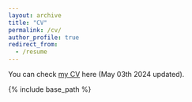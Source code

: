 ```yaml
---
layout: archive
title: "CV"
permalink: /cv/
author_profile: true
redirect_from:
  - /resume
---
```


<!-- 
<div class="wordwrap">You can also check <a href="{{http://Zzzzzhijian.github.io/files/CV_Zhijian_2024.pdf}}">my CV</a> here.</div>
-->

<!-- This is a comment in Markdown and will not be displayed in the rendered output -->

<div class="wordwrap">You can check <a href="http://Zzzzzhijian.github.io/files/CV_Zhijian_2024.pdf" target="_blank">my CV</a> here (May 03th 2024 updated).</div>


{% include base_path %}


<!-- 
Education
======
* Ph.D in Version Control Theory, GitHub University, 2018 (expected)
* M.S. in Jekyll, GitHub University, 2014
* B.S. in GitHub, GitHub University, 2012

Work experience
======
* Spring 2024: Academic Pages Collaborator
  * Github University
  * Duties includes: Updates and improvements to template
  * Supervisor: The Users

* Fall 2015: Research Assistant
  * Github University
  * Duties included: Merging pull requests
  * Supervisor: Professor Hub

* Summer 2015: Research Assistant
  * Github University
  * Duties included: Tagging issues
  * Supervisor: Professor Git
  
Skills
======
* Skill 1
* Skill 2
  * Sub-skill 2.1
  * Sub-skill 2.2
  * Sub-skill 2.3
* Skill 3

Publications
======
  <ul>{% for post in site.publications reversed %}
    {% include archive-single-cv.html %}
  {% endfor %}</ul>
  
Talks
======
  <ul>{% for post in site.talks reversed %}
    {% include archive-single-talk-cv.html  %}
  {% endfor %}</ul>
  
Teaching
======
  <ul>{% for post in site.teaching reversed %}
    {% include archive-single-cv.html %}
  {% endfor %}</ul>
  
Service and leadership
======
* Currently signed in to 43 different slack teams
-->